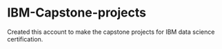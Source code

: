 # IBM-Capstone-projects

Created this account to make the capstone projects for IBM data science certification.
